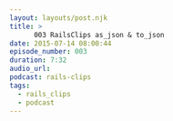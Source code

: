 ```yaml
---
layout: layouts/post.njk
title: >
      003 RailsClips as_json & to_json
date: 2015-07-14 08:00:44
episode_number: 003
duration: 7:32
audio_url: 
podcast: rails-clips
tags: 
  - rails_clips
  - podcast
---
```




